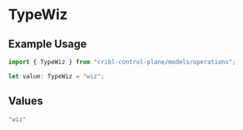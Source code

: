 # TypeWiz

## Example Usage

```typescript
import { TypeWiz } from "cribl-control-plane/models/operations";

let value: TypeWiz = "wiz";
```

## Values

```typescript
"wiz"
```